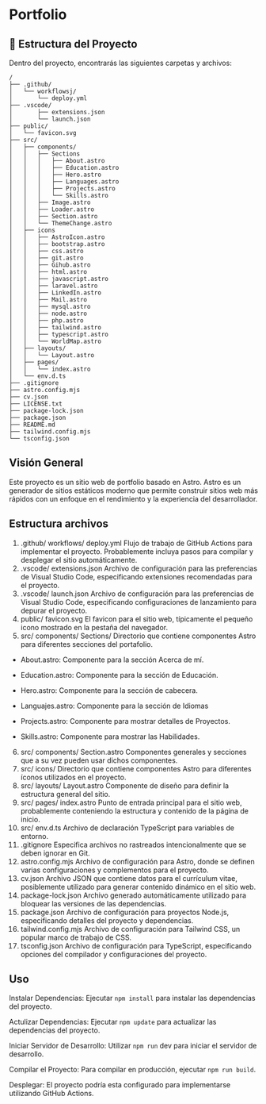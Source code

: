 # Portfolio

## 🚀 Estructura del Proyecto

Dentro del proyecto, encontrarás las siguientes carpetas y archivos:

```text
/
├── .github/
│   └── workflowsj/
│       └── deploy.yml
├── .vscode/
│       ├── extensions.json
│       └── launch.json
├── public/
│   └── favicon.svg
├── src/
│   ├── components/
│   │   ├── Sections
│   │   │   ├── About.astro
│   │   │   ├── Education.astro
│   │   │   ├── Hero.astro
│   │   │   ├── Languages.astro
│   │   │   ├── Projects.astro
│   │   │   └── Skills.astro
│   │   ├── Image.astro
│   │   ├── Loader.astro
│   │   ├── Section.astro
│   │   └── ThemeChange.astro
│   ├── icons
│   │   ├── AstroIcon.astro
│   │   ├── bootstrap.astro
│   │   ├── css.astro
│   │   ├── git.astro
│   │   ├── Gihub.astro
│   │   ├── html.astro
│   │   ├── javascript.astro
│   │   ├── laravel.astro
│   │   ├── LinkedIn.astro
│   │   ├── Mail.astro
│   │   ├── mysql.astro
│   │   ├── node.astro
│   │   ├── php.astro
│   │   ├── tailwind.astro
│   │   ├── typescript.astro
│   │   └── WorldMap.astro
│   ├── layouts/
│   │   └── Layout.astro
│   ├── pages/
│   │   └── index.astro
│   └── env.d.ts
├── .gitignore 
├── astro.config.mjs
├── cv.json
├── LICENSE.txt
├── package-lock.json 
├── package.json
├── README.md
├── tailwind.config.mjs
└── tsconfig.json
```

## Visión General
Este proyecto es un sitio web de portfolio basado en Astro. Astro es un generador de sitios estáticos moderno que permite construir sitios web más rápidos con un enfoque en el rendimiento y la experiencia del desarrollador.

## Estructura archivos
1. .github/ workflows/ deploy.yml
Flujo de trabajo de GitHub Actions para implementar el proyecto. Probablemente incluya pasos para compilar y desplegar el sitio automáticamente.
2. .vscode/ extensions.json
Archivo de configuración para las preferencias de Visual Studio Code, especificando extensiones recomendadas para el proyecto.
3. .vscode/ launch.json
Archivo de configuración para las preferencias de Visual Studio Code, especificando configuraciones de lanzamiento para depurar el proyecto.
4. public/ favicon.svg
El favicon para el sitio web, típicamente el pequeño icono mostrado en la pestaña del navegador.
5. src/ components/ Sections/
Directorio que contiene componentes Astro para diferentes secciones del portafolio.

+ About.astro: Componente para la sección Acerca de mí.

+ Education.astro: Componente para la sección de Educación.

+ Hero.astro: Componente para la sección de cabecera.

+ Languajes.astro: Componente para la sección de Idiomas

+ Projects.astro: Componente para mostrar detalles de Proyectos.

+ Skills.astro: Componente para mostrar las Habilidades.

6. src/ components/ Section.astro
Componentes generales y secciones que a su vez pueden usar dichos componentes.
7. src/ icons/
Directorio que contiene componentes Astro para diferentes íconos utilizados en el proyecto.
8. src/ layouts/ Layout.astro
Componente de diseño para definir la estructura general del sitio.
9. src/ pages/ index.astro
Punto de entrada principal para el sitio web, probablemente conteniendo la estructura y contenido de la página de inicio.
10.   src/ env.d.ts
Archivo de declaración TypeScript para variables de entorno.
11.   .gitignore
Especifica archivos no rastreados intencionalmente que se deben ignorar en Git.
12.   astro.config.mjs
Archivo de configuración para Astro, donde se definen varias configuraciones y complementos para el proyecto.
13.   cv.json
Archivo JSON que contiene datos para el currículum vitae, posiblemente utilizado para generar contenido dinámico en el sitio web.
14.   package-lock.json
Archivo generado automáticamente utilizado para bloquear las versiones de las dependencias.
15.   package.json
Archivo de configuración para proyectos Node.js, especificando detalles del proyecto y dependencias.
16.    tailwind.config.mjs
Archivo de configuración para Tailwind CSS, un popular marco de trabajo de CSS.
17.    tsconfig.json
Archivo de configuración para TypeScript, especificando opciones del compilador y configuraciones del proyecto.

## Uso
Instalar Dependencias: Ejecutar `npm install` para instalar las dependencias del proyecto.

Actulizar Dependencias: Ejecutar `npm update` para actualizar las dependencias del proyecto.

Iniciar Servidor de Desarrollo: Utilizar `npm run` dev para iniciar el servidor de desarrollo.

Compilar el Proyecto: Para compilar en producción, ejecutar `npm run build`.

Desplegar: El proyecto podría esta configurado para implementarse utilizando GitHub Actions. 